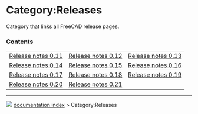 # Category:Releases
Category that links all FreeCAD release pages.

### Contents

|     |     |     |
| --- | --- | --- |
| [Release notes 0.11](Release_notes_0.11.md) | [Release notes 0.12](Release_notes_0.12.md) | [Release notes 0.13](Release_notes_0.13.md) |
| [Release notes 0.14](Release_notes_0.14.md) | [Release notes 0.15](Release_notes_0.15.md) | [Release notes 0.16](Release_notes_0.16.md) |
| [Release notes 0.17](Release_notes_0.17.md) | [Release notes 0.18](Release_notes_0.18.md) | [Release notes 0.19](Release_notes_0.19.md) |
| [Release notes 0.20](Release_notes_0.20.md) | [Release notes 0.21](Release_notes_0.21.md) |



---
![](images/Right_arrow.png) [documentation index](../README.md) > Category:Releases
